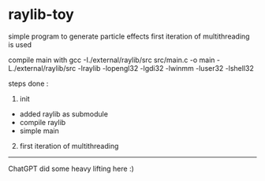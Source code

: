 # raylib-toy

simple program to generate particle effects
first iteration of multithreading is used


compile main with
gcc -I./external/raylib/src src/main.c -o main -L./external/raylib/src -lraylib -lopengl32 -lgdi32 -lwinmm -luser32 -lshell32

steps done :
1. init
- added raylib as submodule
- compile raylib
- simple main

2. first iteration of multithreading



---

ChatGPT did some heavy lifting here :)